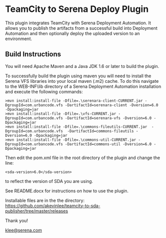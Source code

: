 TeamCity to Serena Deploy Plugin
================================

This plugin integrates TeamCity with Serena Deployment Automation. It allows you to publish the artifacts from a successful build into Deployment Automation and then
optionally deploy the uploaded version to an environment.

Build Instructions
------------------

You will need Apache Maven and a Java JDK 1.6 or later to build the plugin.

To successfully build the plugin using maven you will need to install the Serena VFS libraries into your local maven (.m2) cache.
To do this navigate to the WEB-INF\lib directory of a Serena Deployment Automation installation and execute the following commands:

```
>mvn install:install-file -Dfile=.\serenara-client-CURRENT.jar -DgroupId=com.urbancode.vfs -DartifactId=serenara-client -Dversion=6.0 -Dpackaging=jar
>mvn install:install-file -Dfile=.\vfs-CURRENT.jar -DgroupId=com.urbancode.vfs -DartifactId=serenara-vfs -Dversion=6.0 -Dpackaging=jar
>mvn install:install-file -Dfile=.\commons-fileutils-CURRENT.jar  -DgroupId=com.urbancode.vfs  -DartifactId=commons-fileutils -Dversion=6.0 -Dpackaging=jar
>mvn install:install-file -Dfile=.\commons-util-CURRENT.jar -DgroupId=com.urbancode.vfs -DartifactId=commons-util -Dversion=6.0 -Dpackaging=jar
```

Then edit the pom.xml file in the root directory of the plugin and change the line:

```
<sda-version>6.0</sda-version>
```

to reflect the version of SDA you are using.

See README.docx for instructions on how to use the plugin.

Installable files are in the the directory: https://github.com/akevinlee/teamcity-to-sda-publisher/tree/master/releases

Thank you!

klee@serena.com

